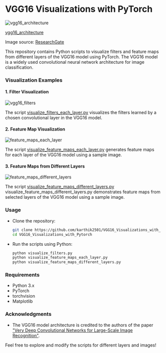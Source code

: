 # VGG16 Visualizations with PyTorch

![vgg16_architecture](https://github.com/karthik2501/VGG16_Visualizations_with_Pytorch/assets/75373017/b310c216-17fd-4c43-80c8-60135ebcfb91)

[vgg16_architecture](vgg16_architecture.png)

Image source: [ResearchGate](https://www.researchgate.net/figure/A-sample-architecture-of-VGG-16-Image-source-42_fig3_343092954)


This repository contains Python scripts to visualize filters and feature maps from different layers of the VGG16 model using PyTorch. The VGG16 model is a widely used convolutional neural network architecture for image classification.

### Visualization Examples

#### 1. Filter Visualization
![vgg16_filters](https://github.com/karthik2501/VGG16_Visualizations_with_Pytorch/assets/75373017/6e5c7693-4c50-4159-bbe7-85d69b551f12)

The script [visualize_filters_each_layer.py](visualize_filters_each_layer.py) visualizes the filters learned by a chosen convolutional layer in the VGG16 model.

#### 2. Feature Map Visualization
![feature_maps_each_layer](https://github.com/karthik2501/VGG16_Visualizations_with_Pytorch/assets/75373017/4d278186-f67c-411c-a61d-31084c0bf21b)

The script [visualize_feature_maps_each_layer.py](visualize_feature_maps_each_layer.py) generates feature maps for each layer of the VGG16 model using a sample image.

#### 3. Feature Maps from Different Layers
![feature_maps_different_layers](https://github.com/karthik2501/VGG16_Visualizations_with_Pytorch/assets/75373017/716136bb-84b9-4b7e-8642-4c35b6018d10)

The script [visualize_feature_maps_different_layers.py](visualize_feature_maps_different_layers.py) visualize_feature_maps_different_layers.py demonstrates feature maps from selected layers of the VGG16 model using a sample image.

### Usage
- Clone the repository:
  ```bash
  git clone https://github.com/karthik2501/VGG16_Visualizations_with_Pytorch.git
  cd VGG16_Visualizations_with_Pytorch
  
- Run the scripts using Python:
  ```bash
  python visualize_filters.py
  python visualize_feature_maps_each_layer.py
  python visualize_feature_maps_different_layers.py

### Requirements
- Python 3.x
- PyTorch
- torchvision
- Matplotlib

### Acknowledgments
- The VGG16 model architecture is credited to the authors of the paper ["Very Deep Convolutional Networks for Large-Scale Image Recognition"](https://arxiv.org/abs/1409.1556).

Feel free to explore and modify the scripts for different layers and images!

  
